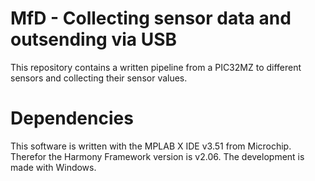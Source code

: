 # MfD - Collecting sensor data and outsending via USB
This repository contains a written pipeline from a PIC32MZ to different sensors and collecting their sensor values.

# Dependencies
This software is written with the MPLAB X IDE v3.51 from Microchip. Therefor the Harmony Framework version is v2.06. The development is made with Windows.
